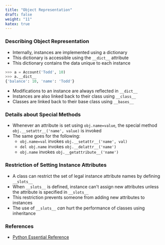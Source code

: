 ```yaml
---
title: "Object Representation"
draft: false
weight: "11"
katex: true
---
```


### Describing Object Representation
- Internally, instances are implemented using a dictionary
- This dictionary is accessible using the `__dict__` attribute
- This dictionary contains the data unique to each instance

```python
>>> a = Account('Todd', 10)
>>> a.__dict__
{'balance': 10, 'name': 'Todd'}
```

- Modifications to an instance are always reflected in `__dict__`
- Instances are also linked back to their class using `__class__`
- Classes are linked back to their base class using `__bases__`

### Details about Special Methods
- Whenever an attribute is set using `obj.name=value`, the special method `obj.__setattr__('name', value)` is invoked
- The same goes for the following:
	- `obj.name=val` invokes `obj.__setattr__('name', val)`
	- `del obj.name` invokes `obj.__delattr__('name')`
	- `obj.name` invokes `obj.__getattribute__('name')`

### Restriction of Setting Instance Attributes
- A class can restrict the set of legal instance attribute names by defining `__slots__`
- When `__slots__` is defined, instance can't assign new attributes unless the attribute is specified in `__slots__`
- This restriction prevents someone from adding new attributes to instances
- The use of `__slots__` *can* hurt the performance of classes using inheritance

### References
- [Python Essential Reference](http://index-of.co.uk/Python/Python%20Essential%20Reference,%20Fourth%20Edition.pdf)
